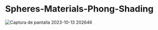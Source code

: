 # Spheres-Materials-Phong-Shading


![Captura de pantalla 2023-10-13 202646](https://github.com/DanielMorales1103/Spheres-Materials-Phong-Shading/assets/91585288/b9ab94a8-8cc0-4fa1-bc4e-1eb91b782ebd)
